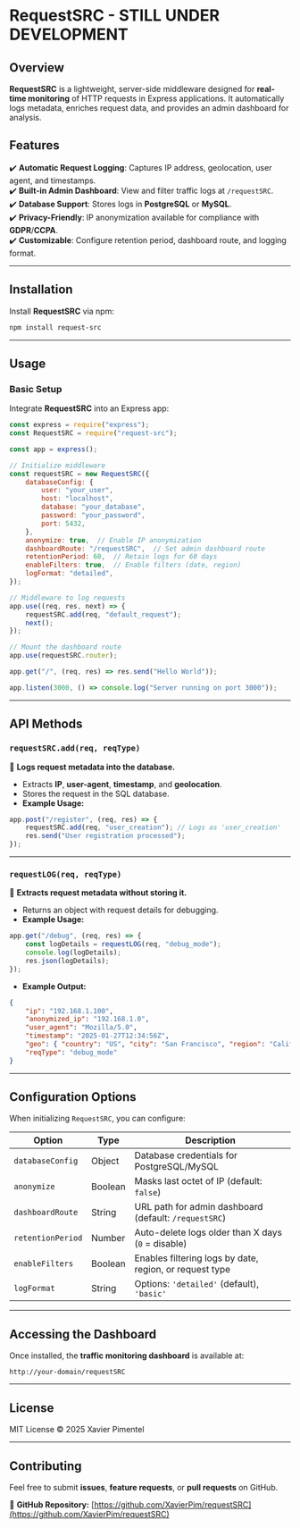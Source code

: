 # RequestSRC - STILL UNDER DEVELOPMENT

## Overview

**RequestSRC** is a lightweight, server-side middleware designed for **real-time monitoring** of HTTP requests in Express applications. It automatically logs metadata, enriches request data, and provides an admin dashboard for analysis.

## Features

✔️ **Automatic Request Logging**: Captures IP address, geolocation, user agent, and timestamps.  
✔️ **Built-in Admin Dashboard**: View and filter traffic logs at `/requestSRC`.  
✔️ **Database Support**: Stores logs in **PostgreSQL** or **MySQL**.  
✔️ **Privacy-Friendly**: IP anonymization available for compliance with **GDPR**/**CCPA**.  
✔️ **Customizable**: Configure retention period, dashboard route, and logging format.  

---

## Installation

Install **RequestSRC** via npm:

```sh
npm install request-src
```

---

## Usage

### Basic Setup

Integrate **RequestSRC** into an Express app:

```javascript
const express = require("express");
const RequestSRC = require("request-src");

const app = express();

// Initialize middleware
const requestSRC = new RequestSRC({
    databaseConfig: {
        user: "your_user",
        host: "localhost",
        database: "your_database",
        password: "your_password",
        port: 5432,
    },
    anonymize: true,  // Enable IP anonymization
    dashboardRoute: "/requestSRC",  // Set admin dashboard route
    retentionPeriod: 60,  // Retain logs for 60 days
    enableFilters: true,  // Enable filters (date, region)
    logFormat: "detailed",
});

// Middleware to log requests
app.use((req, res, next) => {
    requestSRC.add(req, "default_request");
    next();
});

// Mount the dashboard route
app.use(requestSRC.router);

app.get("/", (req, res) => res.send("Hello World"));

app.listen(3000, () => console.log("Server running on port 3000"));
```

---

## API Methods

### `requestSRC.add(req, reqType)`

📌 **Logs request metadata into the database.**  
- Extracts **IP**, **user-agent**, **timestamp**, and **geolocation**.  
- Stores the request in the SQL database.  
- **Example Usage:**
```javascript
app.post("/register", (req, res) => {
    requestSRC.add(req, "user_creation"); // Logs as 'user_creation'
    res.send("User registration processed");
});
```

---

### `requestLOG(req, reqType)`

📌 **Extracts request metadata without storing it.**  
- Returns an object with request details for debugging.  
- **Example Usage:**
```javascript
app.get("/debug", (req, res) => {
    const logDetails = requestLOG(req, "debug_mode");
    console.log(logDetails);
    res.json(logDetails);
});
```
- **Example Output:**
```json
{
    "ip": "192.168.1.100",
    "anonymized_ip": "192.168.1.0",
    "user_agent": "Mozilla/5.0",
    "timestamp": "2025-01-27T12:34:56Z",
    "geo": { "country": "US", "city": "San Francisco", "region": "California" },
    "reqType": "debug_mode"
}
```

---

## Configuration Options

When initializing `RequestSRC`, you can configure:

| Option          | Type     | Description |
|----------------|---------|-------------|
| `databaseConfig` | Object | Database credentials for PostgreSQL/MySQL |
| `anonymize`     | Boolean | Masks last octet of IP (default: `false`) |
| `dashboardRoute` | String  | URL path for admin dashboard (default: `/requestSRC`) |
| `retentionPeriod` | Number  | Auto-delete logs older than X days (`0` = disable) |
| `enableFilters`  | Boolean | Enables filtering logs by date, region, or request type |
| `logFormat`     | String  | Options: `'detailed'` (default), `'basic'` |

---

## Accessing the Dashboard

Once installed, the **traffic monitoring dashboard** is available at:

```
http://your-domain/requestSRC
```

---

## License

MIT License © 2025 Xavier Pimentel

---

## Contributing

Feel free to submit **issues**, **feature requests**, or **pull requests** on GitHub.

🔗 **GitHub Repository:** [https://github.com/XavierPim/requestSRC](https://github.com/XavierPim/requestSRC)


